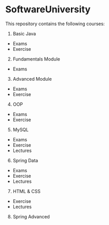 # SoftwareUniversity
This repository contains the following courses:
1. Basic Java
  - Exams
  - Exercise
2. Fundamentals Module
  - Exams
3. Advanced Module
  - Exams
  - Exercise
4. OOP
  - Exams
  - Exercise
5. MySQL
  - Exams
  - Exercise
  - Lectures
6. Spring Data
  - Exams
  - Exercise
  - Lectures
7. HTML & CSS
  - Exercise
  - Lectures
8. Spring Advanced
